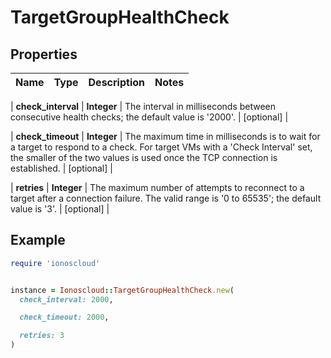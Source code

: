 # TargetGroupHealthCheck

## Properties

| Name | Type | Description | Notes |
| ---- | ---- | ----------- | ----- |

| **check_interval** | **Integer** | The interval in milliseconds between consecutive health checks; the default value is &#39;2000&#39;. | [optional] |

| **check_timeout** | **Integer** | The maximum time in milliseconds is to wait for a target to respond to a check. For target VMs with a &#39;Check Interval&#39; set, the smaller of the two values is used once the TCP connection is established. | [optional] |

| **retries** | **Integer** | The maximum number of attempts to reconnect to a target after a connection failure. The valid range is &#39;0 to 65535&#39;; the default value is &#39;3&#39;. | [optional] |

## Example

```ruby
require 'ionoscloud'


instance = Ionoscloud::TargetGroupHealthCheck.new(
  check_interval: 2000,

  check_timeout: 2000,

  retries: 3
)
```

